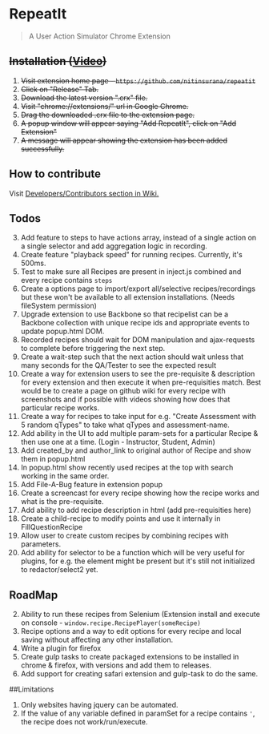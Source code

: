 # RepeatIt
> A User Action Simulator Chrome Extension



## ~~Installation ([Video](https://youtu.be/GqB_R2ODFH0))~~

1. ~~Visit extension home page - `https://github.com/nitinsurana/repeatit`~~
2. ~~Click on "Release" Tab.~~
3. ~~Download the latest version ".crx" file.~~
4. ~~Visit "chrome://extensions/" url in Google Chrome.~~
5. ~~Drag the downloaded .crx file to the extension page.~~
6. ~~A popup window will appear saying "Add RepeatIt", click on "Add Extension"~~
7. ~~A message will appear showing the extension has been added successfully.~~



## How to contribute
Visit [Developers/Contributors section in Wiki.](https://github.com/nitinsurana/repeatit/wiki#developerscontributors-)



## Todos

3. Add feature to steps to have actions array, instead of a single action on a single selector and add aggregation logic in recording.
5. Create feature "playback speed" for running recipes. Currently, it's 500ms.
6. Test to make sure all Recipes are present in inject.js combined and every recipe contains `steps`
9. Create a options page to import/export all/selective recipes/recordings but these won't be available to all extension installations. (Needs fileSystem permission)
10. Upgrade extension to use Backbone so that recipelist can be a Backbone collection with unique recipe ids and appropriate events to update popup.html DOM.
11. Recorded recipes should wait for DOM manipulation and ajax-requests to complete before triggering the next step.
12. Create a wait-step such that the next action should wait unless that many seconds for the QA/Tester to see the expected result
13. Create a way for extension users to see the pre-requisite & description for every extension and then execute it when pre-requisities match. Best would be to create a page on github wiki 
for every recipe with screenshots and if possible with videos showing how does that particular recipe works.
14. Create a way for recipes to take input for e.g. "Create Assessment with 5 random qTypes" to take what qTypes and assessment-name. 
17. Add ability in the UI to add multiple param-sets for a particular Recipe & then use one at a time. (Login - Instructor, Student, Admin)
18. Add created_by and author_link to original author of Recipe and show them in popup.html
19. In popup.html show recently used recipes at the top with search working in the same order.
21. Add File-A-Bug feature in extension popup
23. Create a screencast for every recipe showing how the recipe works and what is the pre-requisite.
24. Add ability to add recipe description in html (add pre-requisities here)
26. Create a child-recipe to modify points and use it internally in FillQuestionRecipe
27. Allow user to create custom recipes by combining recipes with parameters.
31. Add ability for selector to be a function which will be very useful for plugins, for e.g. the element might be present but it's still not initialized to redactor/select2 yet.



## RoadMap

2. Ability to run these recipes from Selenium (Extension install and execute on console - `window.recipe.RecipePlayer(someRecipe)`
6. Recipe options and a way to edit options for every recipe and local saving without affecting any other installation.
7. Write a plugin for firefox
8. Create gulp tasks to create packaged extensions to be installed in chrome & firefox, with versions and add them to releases.
9. Add support for creating safari extension and gulp-task to do the same. 


##Limitations

1. Only websites having jquery can be automated.
2. If the value of any variable defined in paramSet for a recipe contains `'`, the recipe does not work/run/execute. 
